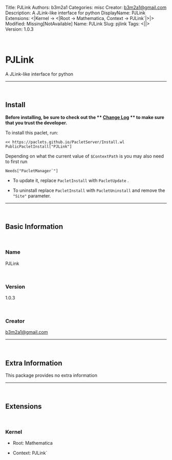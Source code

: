 Title: PJLink
Authors: b3m2a1
Categories: misc
Creator: b3m2a1@gmail.com
Description: A JLink-like interface for python
DisplayName: PJLink
Extensions: <|Kernel -> <|Root -> Mathematica, Context -> PJLink`|>|>
Modified: Missing[NotAvailable]
Name: PJLink
Slug: pjlink
Tags: <||>
Version: 1.0.3

<a id="pjlink" class="Section" style="width:0;height:0;margin:0;padding:0;">&zwnj;</a>

# PJLink

A JLink-like interface for python

---

<a id="install" class="Subsection" style="width:0;height:0;margin:0;padding:0;">&zwnj;</a>

## Install

**Before installing, be sure to check out the ** **[Change Log](https://paclets.github.io/PacletServer/pages/log.html)** ** to make sure that you trust the developer.**

To install this paclet, run:

    << https://paclets.github.io/PacletServer/Install.wl
    PublicPacletInstall["PJLink"]

Depending on what the current value of  ```$ContextPath``` is you may also need to first run

    Needs["PacletManager`"]

*  To update it, replace  ```PacletInstall``` with  ```PacletUpdate``` . 

*  To uninstall replace  ```PacletInstall``` with  ```PacletUninstall``` and remove the  ```"Site"``` parameter.

---

<a id="basic-information" class="Subsection" style="width:0;height:0;margin:0;padding:0;">&zwnj;</a>

## Basic Information

<a id="name" class="Subsubsection" style="width:0;height:0;margin:0;padding:0;">&zwnj;</a>

### Name

PJLink

<a id="version" class="Subsubsection" style="width:0;height:0;margin:0;padding:0;">&zwnj;</a>

### Version

1.0.3

<a id="creator" class="Subsubsection" style="width:0;height:0;margin:0;padding:0;">&zwnj;</a>

### Creator

[b3m2a1@gmail.com](mailto:b3m2a1@gmail.com)

---

<a id="extra-information" class="Subsection" style="width:0;height:0;margin:0;padding:0;">&zwnj;</a>

## Extra Information

This package provides no extra information

---

<a id="extensions" class="Subsection" style="width:0;height:0;margin:0;padding:0;">&zwnj;</a>

## Extensions

<a id="kernel" class="Subsubsection" style="width:0;height:0;margin:0;padding:0;">&zwnj;</a>

### Kernel

*  Root: Mathematica

*  Context: PJLink`